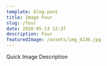 ```yaml
---
template: blog-post
title: Image Four
slug: /four
date: 2020-05-13 12:37
description: Four
featuredImage: /assets/img_4236.jpg
---
```

Quick Image Description